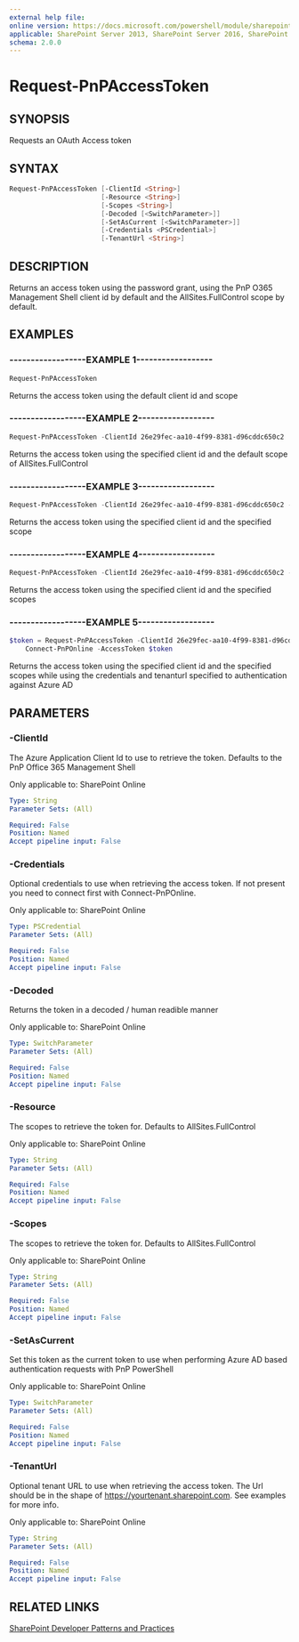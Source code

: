 ```yaml
---
external help file:
online version: https://docs.microsoft.com/powershell/module/sharepoint-pnp/request-pnpaccesstoken
applicable: SharePoint Server 2013, SharePoint Server 2016, SharePoint Server 2019, SharePoint Online
schema: 2.0.0
---
```

# Request-PnPAccessToken

## SYNOPSIS
Requests an OAuth Access token

## SYNTAX 

```powershell
Request-PnPAccessToken [-ClientId <String>]
                       [-Resource <String>]
                       [-Scopes <String>]
                       [-Decoded [<SwitchParameter>]]
                       [-SetAsCurrent [<SwitchParameter>]]
                       [-Credentials <PSCredential>]
                       [-TenantUrl <String>]
```

## DESCRIPTION
Returns an access token using the password grant, using the PnP O365 Management Shell client id by default and the AllSites.FullControl scope by default.

## EXAMPLES

### ------------------EXAMPLE 1------------------
```powershell
Request-PnPAccessToken
```

Returns the access token using the default client id and scope

### ------------------EXAMPLE 2------------------
```powershell
Request-PnPAccessToken -ClientId 26e29fec-aa10-4f99-8381-d96cddc650c2
```

Returns the access token using the specified client id and the default scope of AllSites.FullControl

### ------------------EXAMPLE 3------------------
```powershell
Request-PnPAccessToken -ClientId 26e29fec-aa10-4f99-8381-d96cddc650c2 -Scopes Group.ReadWrite.All
```

Returns the access token using the specified client id and the specified scope

### ------------------EXAMPLE 4------------------
```powershell
Request-PnPAccessToken -ClientId 26e29fec-aa10-4f99-8381-d96cddc650c2 -Scopes Group.ReadWrite.All, AllSites.FullControl
```

Returns the access token using the specified client id and the specified scopes

### ------------------EXAMPLE 5------------------
```powershell
$token = Request-PnPAccessToken -ClientId 26e29fec-aa10-4f99-8381-d96cddc650c2 -Resource https://contoso.sharepoint.com -Credentials (Get-Credential) -TenantUrl https://contoso.sharepoint.com
    Connect-PnPOnline -AccessToken $token
```

Returns the access token using the specified client id and the specified scopes while using the credentials and tenanturl specified to authentication against Azure AD

## PARAMETERS

### -ClientId
The Azure Application Client Id to use to retrieve the token. Defaults to the PnP Office 365 Management Shell

Only applicable to: SharePoint Online

```yaml
Type: String
Parameter Sets: (All)

Required: False
Position: Named
Accept pipeline input: False
```

### -Credentials
Optional credentials to use when retrieving the access token. If not present you need to connect first with Connect-PnPOnline.

Only applicable to: SharePoint Online

```yaml
Type: PSCredential
Parameter Sets: (All)

Required: False
Position: Named
Accept pipeline input: False
```

### -Decoded
Returns the token in a decoded / human readible manner

Only applicable to: SharePoint Online

```yaml
Type: SwitchParameter
Parameter Sets: (All)

Required: False
Position: Named
Accept pipeline input: False
```

### -Resource
The scopes to retrieve the token for. Defaults to AllSites.FullControl

Only applicable to: SharePoint Online

```yaml
Type: String
Parameter Sets: (All)

Required: False
Position: Named
Accept pipeline input: False
```

### -Scopes
The scopes to retrieve the token for. Defaults to AllSites.FullControl

Only applicable to: SharePoint Online

```yaml
Type: String
Parameter Sets: (All)

Required: False
Position: Named
Accept pipeline input: False
```

### -SetAsCurrent
Set this token as the current token to use when performing Azure AD based authentication requests with PnP PowerShell

Only applicable to: SharePoint Online

```yaml
Type: SwitchParameter
Parameter Sets: (All)

Required: False
Position: Named
Accept pipeline input: False
```

### -TenantUrl
Optional tenant URL to use when retrieving the access token. The Url should be in the shape of https://yourtenant.sharepoint.com. See examples for more info.

Only applicable to: SharePoint Online

```yaml
Type: String
Parameter Sets: (All)

Required: False
Position: Named
Accept pipeline input: False
```

## RELATED LINKS

[SharePoint Developer Patterns and Practices](https://aka.ms/sppnp)